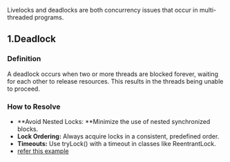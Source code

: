

Livelocks and deadlocks are both concurrency issues that occur in multi-threaded programs.
## 1.Deadlock
### Definition
A deadlock occurs when two or more threads are blocked forever, waiting for each other to release resources. This results in the threads being unable to proceed.
### How to Resolve
- **Avoid Nested Locks: **Minimize the use of nested synchronized blocks.
- **Lock Ordering:** Always acquire locks in a consistent, predefined order.
- **Timeouts:** Use tryLock() with a timeout in classes like ReentrantLock.
- [refer this example](./multithreading/src/multithreadingconcepts/DeadLockProblem.java)
